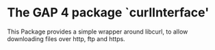 The GAP 4 package `curlInterface'
==============================

This Package provides a simple wrapper around libcurl, to allow downloading
files over http, ftp and https.
